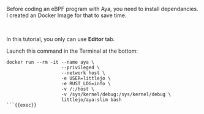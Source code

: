 Before coding an eBPF program with Aya, you need to install dependancies. I created an Docker Image for that to save time.

<br>

In this tutorial, you only can use **Editor** tab.

Launch this command in the Terminal at the bottom:

```plain
docker run --rm -it --name aya \
                    --privileged \
                    --network host \
                    -e USER=littlejo \
                    -e RUST_LOG=info \
                    -v /:/host \
                    -v /sys/kernel/debug:/sys/kernel/debug \
                    littlejo/aya:slim bash
```{{exec}}

